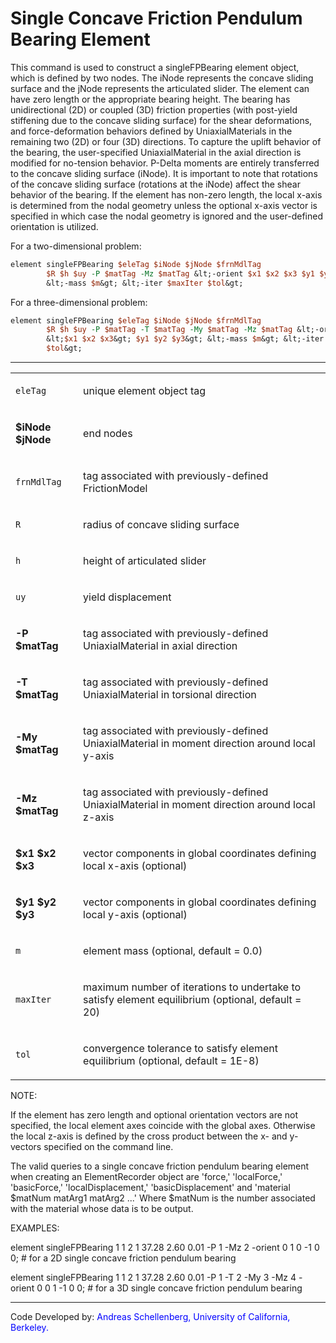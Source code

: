 # Single Concave Friction Pendulum Bearing Element

<p>This command is used to construct a singleFPBearing element object,
which is defined by two nodes. The iNode represents the concave sliding
surface and the jNode represents the articulated slider. The element can
have zero length or the appropriate bearing height. The bearing has
unidirectional (2D) or coupled (3D) friction properties (with post-yield
stiffening due to the concave sliding surface) for the shear
deformations, and force-deformation behaviors defined by
UniaxialMaterials in the remaining two (2D) or four (3D) directions. To
capture the uplift behavior of the bearing, the user-specified
UniaxialMaterial in the axial direction is modified for no-tension
behavior. P-Delta moments are entirely transferred to the concave
sliding surface (iNode). It is important to note that rotations of the
concave sliding surface (rotations at the iNode) affect the shear
behavior of the bearing. If the element has non-zero length, the local
x-axis is determined from the nodal geometry unless the optional x-axis
vector is specified in which case the nodal geometry is ignored and the
user-defined orientation is utilized.</p>
<p>For a two-dimensional problem:</p>

```tcl
element singleFPBearing $eleTag $iNode $jNode $frnMdlTag
        $R $h $uy -P $matTag -Mz $matTag &lt;-orient $x1 $x2 $x3 $y1 $y2 $y3&gt;
        &lt;-mass $m&gt; &lt;-iter $maxIter $tol&gt;
```

<p>For a three-dimensional problem:</p>

```tcl
element singleFPBearing $eleTag $iNode $jNode $frnMdlTag
        $R $h $uy -P $matTag -T $matTag -My $matTag -Mz $matTag &lt;-orient
        &lt;$x1 $x2 $x3&gt; $y1 $y2 $y3&gt; &lt;-mass $m&gt; &lt;-iter $maxIter
        $tol&gt;
```

<hr />
<table>
<tbody>
<tr class="odd">
<td><code class="parameter-table-variable">eleTag</code></td>
<td><p>unique element object tag</p></td>
</tr>
<tr class="even">
<td><p><strong>$iNode $jNode</strong></p></td>
<td><p>end nodes</p></td>
</tr>
<tr class="odd">
<td><code class="parameter-table-variable">frnMdlTag</code></td>
<td><p>tag associated with previously-defined FrictionModel</p></td>
</tr>
<tr class="even">
<td><code class="parameter-table-variable">R</code></td>
<td><p>radius of concave sliding surface</p></td>
</tr>
<tr class="odd">
<td><code class="parameter-table-variable">h</code></td>
<td><p>height of articulated slider</p></td>
</tr>
<tr class="even">
<td><code class="parameter-table-variable">uy</code></td>
<td><p>yield displacement</p></td>
</tr>
<tr class="odd">
<td><p><strong>-P $matTag</strong></p></td>
<td><p>tag associated with previously-defined UniaxialMaterial in axial
direction</p></td>
</tr>
<tr class="even">
<td><p><strong>-T $matTag</strong></p></td>
<td><p>tag associated with previously-defined UniaxialMaterial in
torsional direction</p></td>
</tr>
<tr class="odd">
<td><p><strong>-My $matTag</strong></p></td>
<td><p>tag associated with previously-defined UniaxialMaterial in moment
direction around local y-axis</p></td>
</tr>
<tr class="even">
<td><p><strong>-Mz $matTag</strong></p></td>
<td><p>tag associated with previously-defined UniaxialMaterial in moment
direction around local z-axis</p></td>
</tr>
<tr class="odd">
<td><p><strong>$x1 $x2 $x3</strong></p></td>
<td><p>vector components in global coordinates defining local x-axis
(optional)</p></td>
</tr>
<tr class="even">
<td><p><strong>$y1 $y2 $y3</strong></p></td>
<td><p>vector components in global coordinates defining local y-axis
(optional)</p></td>
</tr>
<tr class="odd">
<td><code class="parameter-table-variable">m</code></td>
<td><p>element mass (optional, default = 0.0)</p></td>
</tr>
<tr class="even">
<td><code class="parameter-table-variable">maxIter</code></td>
<td><p>maximum number of iterations to undertake to satisfy element
equilibrium (optional, default = 20)</p></td>
</tr>
<tr class="odd">
<td><code class="parameter-table-variable">tol</code></td>
<td><p>convergence tolerance to satisfy element equilibrium (optional,
default = 1E-8)</p></td>
</tr>
</tbody>
</table>
<p>NOTE:</p>
<p>If the element has zero length and optional orientation vectors are
not specified, the local element axes coincide with the global axes.
Otherwise the local z-axis is defined by the cross product between the
x- and y-vectors specified on the command line.</p>
<p>The valid queries to a single concave friction pendulum bearing
element when creating an ElementRecorder object are 'force,'
'localForce,' 'basicForce,' 'localDisplacement,' 'basicDisplacement' and
'material $matNum matArg1 matArg2 ...' Where $matNum is the number
associated with the material whose data is to be output.</p>
<p>EXAMPLES:</p>
<p>element singleFPBearing 1 1 2 1 37.28 2.60 0.01 -P 1 -Mz 2 -orient 0
1 0 -1 0 0; # for a 2D single concave friction pendulum bearing</p>
<p>element singleFPBearing 1 1 2 1 37.28 2.60 0.01 -P 1 -T 2 -My 3 -Mz 4
-orient 0 0 1 -1 0 0; # for a 3D single concave friction pendulum
bearing</p>
<hr />
<p>Code Developed by: <span style="color:blue"> Andreas
Schellenberg, University of California, Berkeley. </span></p>

